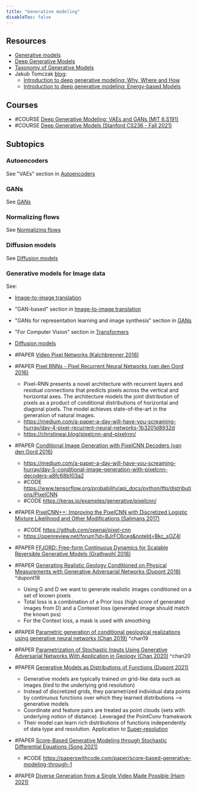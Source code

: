 ```yaml
---
title: "Generative modeling"
disableToc: false 
---
```


## Resources
- [Generative models](https://openai.com/blog/generative-models/ )
- [Deep Generative Models](https://www.cs.toronto.edu/~slwang/generative_model.pdf)
- [Taxonomy of Generative Models](https://christineai.blog/taxonomy/)
- Jakub Tomczak [blog](https://jmtomczak.github.io/blog.html):
	- [Introduction to deep generative modeling: Why, Where and How](https://jmtomczak.github.io/blog/1/1_introduction.html)
	- [Introduction to deep generative modeling: Energy-based Models](https://jmtomczak.github.io/blog/11/11_energy_based_models.html)

## Courses
- #COURSE [Deep Generative Modeling: VAEs and GANs (MIT 6.S191)](https://www.youtube.com/watch?v=rZufA635dq4&t=1062s)
- #COURSE [Deep Generative Models (Stanford CS236 - Fall 2021)](https://deepgenerativemodels.github.io/)


## Subtopics
### Autoencoders
See "VAEs" section in [Autoencoders](AI/Deep%20learning/Autoencoders.md)

### GANs
See [GANs](AI/Deep%20learning/GANs.md)

### Normalizing flows
See [Normalizing flows](AI/Deep%20learning/Normalizing%20flows.md)

### Diffusion models
See [Diffusion models](AI/Deep%20learning/Diffusion%20models.md)

### Generative models for Image data
See:
- [Image-to-image translation](AI/Computer%20Vision/Image-to-image%20translation.md)
- "GAN-based" section in [Image-to-image translation](AI/Computer%20Vision/Image-to-image%20translation.md)
- "GANs for representation learning and image synthesis" section in [GANs](AI/Deep%20learning/GANs.md)
- "For Computer Vision" section in [Transformers](AI/Deep%20learning/Transformers.md)
- [Diffusion models](AI/Deep%20learning/Diffusion%20models.md)

- #PAPER [Video Pixel Networks (Kalchbrenner 2016)](https://arxiv.org/abs/1610.00527)
- #PAPER [Pixel RNNs - Pixel Recurrent Neural Networks (van den Oord 2016)](https://arxiv.org/abs/1601.06759)
	- Pixel-RNN presents a novel architecture with recurrent layers and residual connections that predicts pixels across the vertical and horizontal axes. The architecture models the joint distribution of pixels as a product of conditional distributions of horizontal and diagonal pixels. The model achieves state-of-the-art in the generation of natural images.
	- https://medium.com/a-paper-a-day-will-have-you-screaming-hurray/day-4-pixel-recurrent-neural-networks-1b3201d8932d
	- https://christineai.blog/pixelcnn-and-pixelrnn/
- #PAPER [Conditional Image Generation with PixelCNN Decoders (van den Oord 2016)](https://arxiv.org/abs/1606.05328)
	-  https://medium.com/a-paper-a-day-will-have-you-screaming-hurray/day-5-conditional-image-generation-with-pixelcnn-decoders-a8fc68b103a2
	-  #CODE https://www.tensorflow.org/probability/api_docs/python/tfp/distributions/PixelCNN
	-  #CODE https://keras.io/examples/generative/pixelcnn/
- #PAPER [PixelCNN++: Improving the PixelCNN with Discretized Logistic Mixture Likelihood and Other Modifications (Salimans 2017)](https://arxiv.org/abs/1701.05517)
	- #CODE https://github.com/openai/pixel-cnn
	- https://openreview.net/forum?id=BJrFC6ceg&noteId=Bkc_sOZ4l
- #PAPER [FFJORD: Free-form Continuous Dynamics for Scalable Reversible Generative Models (Grathwohl 2018)](https://arxiv.org/abs/1810.01367 )
- #PAPER [Generating Realistic Geology Conditioned on Physical Measurements with Generative Adversarial Networks (Dupont 2018)](http://arxiv.org/abs/1802.03065) ^dupont18
	- Using G and D we want to generate realistic images conditioned on a set of known pixels
	- Total loss is a combination of a Prior loss (high score of generated images from D) and a Contexet loss (generated image should match the known pxs)
	- For the Context loss, a mask is used with smoothing
- #PAPER [Parametric generation of conditional geological realizations using generative neural networks (Chan 2019)](https://link.springer.com/article/10.1007%2Fs10596-019-09850-7) ^chan19
- #PAPER [Parametrization of Stochastic Inputs Using Generative Adversarial Networks With Application in Geology (Chan 2020)](https://www.frontiersin.org/articles/10.3389/frwa.2020.00005/full) ^chan20
- #PAPER [Generative Models as Distributions of Functions (Dupont 2021)](https://arxiv.org/abs/2102.04776)
	- Generative models are typically trained on grid-like data such as images (tied to the underlying grid resolution)
	- Instead of discretized grids, they parametrized individual data points by continuous functions over which they learned distributions --> generative models
	- Coordinate and feature pairs are treated as point clouds (sets with underlying notion of distance). Leveraged the PointConv framekwork 
	- Their model can learn rich distributions of functions independently of data type and resolution. Application to [Super-resolution](AI/Computer%20Vision/Super-resolution.md)
- #PAPER [Score-Based Generative Modeling through Stochastic Differential Equations (Song 2021)](https://arxiv.org/abs/2011.13456v2)
	- #CODE https://paperswithcode.com/paper/score-based-generative-modeling-through-1
- #PAPER [Diverse Generation from a Single Video Made Possible (Haim 2021)](https://arxiv.org/abs/2109.08591)

